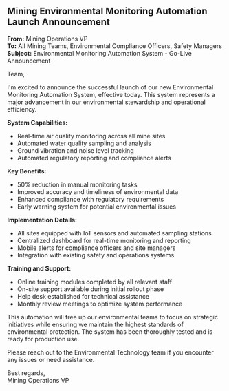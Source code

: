 ## Mining Environmental Monitoring Automation Launch Announcement

**From:** Mining Operations VP  
**To:** All Mining Teams, Environmental Compliance Officers, Safety Managers  
**Subject:** Environmental Monitoring Automation System - Go-Live Announcement  

Team,

I'm excited to announce the successful launch of our new Environmental Monitoring Automation System, effective today. This system represents a major advancement in our environmental stewardship and operational efficiency.

**System Capabilities:**

- Real-time air quality monitoring across all mine sites  
- Automated water quality sampling and analysis  
- Ground vibration and noise level tracking  
- Automated regulatory reporting and compliance alerts  

**Key Benefits:**

- 50% reduction in manual monitoring tasks  
- Improved accuracy and timeliness of environmental data  
- Enhanced compliance with regulatory requirements  
- Early warning system for potential environmental issues  

**Implementation Details:**

- All sites equipped with IoT sensors and automated sampling stations  
- Centralized dashboard for real-time monitoring and reporting  
- Mobile alerts for compliance officers and site managers  
- Integration with existing safety and operations systems  

**Training and Support:**

- Online training modules completed by all relevant staff  
- On-site support available during initial rollout phase  
- Help desk established for technical assistance  
- Monthly review meetings to optimize system performance  

This automation will free up our environmental teams to focus on strategic initiatives while ensuring we maintain the highest standards of environmental protection. The system has been thoroughly tested and is ready for production use.

Please reach out to the Environmental Technology team if you encounter any issues or need assistance.

Best regards,  
Mining Operations VP
